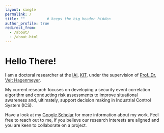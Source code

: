 ```yaml
---
layout: single
permalink: /
title: ""          # keeps the big header hidden
author_profile: true
redirect_from:
  - /about/
  - /about.html
---
```



# Hello There!

<div class="intro-copy" markdown="1">

I am a doctoral researcher at the [IAI](https://www.iai.kit.edu/english/index.php), [KIT](https://www.kit.edu/english/index.php), under the supervision of [Prof. Dr. Veit Hagenmeyer](https://www.iai.kit.edu/english/921_1213.php).

My current research focuses on developing a security event correlation algorithm and conducting risk assessments to improve situational awareness and, ultimately, support decision making in Industrial Control System (ICS).

Have a look at my [Google Scholar](https://scholar.google.com/citations?user=qD-W9UoAAAAJ&hl=tr&oi=ao) for more information about my work. Feel free to reach out to me, if you believe our research interests are aligned and you are keen to collaborate on a project.
</div>

